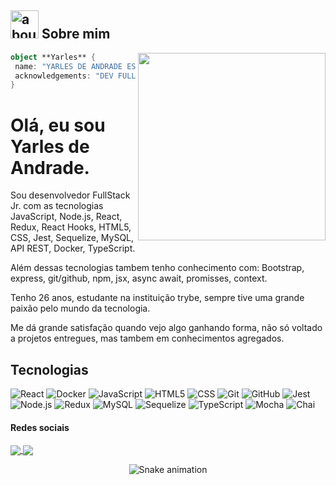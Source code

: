 ## <img width="45" alt="about" src="https://raw.github.com/elizarov/elizarov/master/about.png"> Sobre mim

<img align="right" width="300" src="https://i2.wp.com/allhtaccess.info/wp-content/uploads/2018/03/programming.gif?fit=1281%2C716&ssl=1" />


```kotlin
object **Yarles** {
 name: "YARLES DE ANDRADE ESPIRITO SANTO"
 acknowledgements: "DEV FULL STACK"
}
```
<h1>Olá, eu sou Yarles de Andrade.</h1>
<p>Sou desenvolvedor FullStack Jr. com as tecnologias JavaScript, Node.js, React, Redux, React Hooks, HTML5, CSS, Jest, Sequelize, MySQL, API REST, Docker, TypeScript.</p>
<p>Além dessas tecnologias tambem tenho conhecimento com: Bootstrap, express, git/github, npm, jsx, async await, promisses, context.</p>

<p>Tenho 26 anos, estudante na instituição trybe, sempre tive uma grande paixão pelo mundo da tecnologia.</p>
<p>Me dá grande satisfação quando vejo algo ganhando forma, não só voltado a projetos entregues, mas tambem em conhecimentos agregados.</p>

## **Tecnologias**

![React](https://img.shields.io/badge/-React-333333?style=flat&logo=react)
![Docker](https://img.shields.io/badge/-Docker-333333?style=flat&logo=docker)
![JavaScript](https://img.shields.io/badge/-JavaScript-333333?style=flat&logo=javascript)
![HTML5](https://img.shields.io/badge/-HTML5-333333?style=flat&logo=HTML5)
![CSS](https://img.shields.io/badge/-CSS-333333?style=flat&logo=CSS3&logoColor=1572B6)
![Git](https://img.shields.io/badge/-Git-333333?style=flat&logo=git)
![GitHub](https://img.shields.io/badge/-GitHub-333333?style=flat&logo=github)
![Jest](https://img.shields.io/badge/-Jest-333333?style=flat&logo=Jest)
![Node.js](https://img.shields.io/badge/-Node.js-333333?style=flat&logo=Node.js)
![Redux](https://img.shields.io/badge/-Redux-333333?style=flat&logo=redux)
![MySQL](https://img.shields.io/badge/-MySQL-333333?style=flat&logo=mysql)
![Sequelize](https://img.shields.io/badge/-Sequelize-333333?style=flat&logo=sequelize)
![TypeScript](https://img.shields.io/badge/-TypeScript-333333?style=flat&logo=typescript)
![Mocha](https://img.shields.io/badge/-Mocha-333333?style=flat&logo=mocha)
![Chai](https://img.shields.io/badge/-Chai-333333?style=flat&logo=chai)



#### Redes sociais

<p align="left">
<a href="https://www.instagram.com/yarles_es/">
    <img
      align="center"
      src="https://img.shields.io/badge/Instagram-1C1C1C?style=for-the-badge&logo=instagram&logoColor=00FFFF"
      target="_blank"
    />
  </a>
  
  <a href="https://www.linkedin.com/in/yarles-de-andrade-espirito-santo-2652b2231/">
    <img
         align="center"
         src="https://img.shields.io/badge/LinkedIn-1C1C1C?style=for-the-badge&logo=linkedin&logoColor=00FFFF"
         target="_blank"
         />
  </a>
   
   
 
  </p>


<div align="center">
  
  ![Snake animation](https://github.com/danielbped/danielbped/blob/output/github-contribution-grid-snake.svg)
  
</div>

